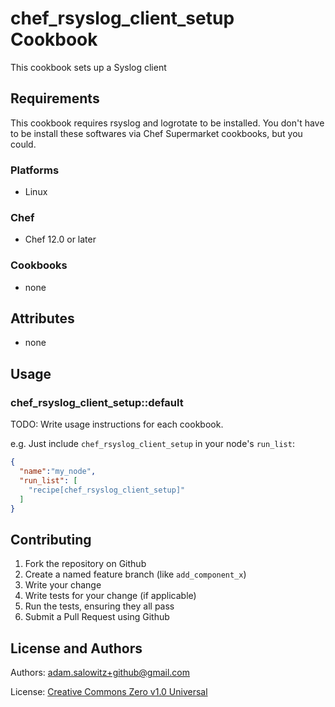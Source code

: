 # chef_rsyslog_client_setup Cookbook

This cookbook sets up a Syslog client

## Requirements

This cookbook requires rsyslog and logrotate to be installed.  You don't have to be install these softwares via Chef Supermarket cookbooks, but you could.

### Platforms

- Linux

### Chef

- Chef 12.0 or later

### Cookbooks

- none

## Attributes

- none

## Usage

### chef_rsyslog_client_setup::default

TODO: Write usage instructions for each cookbook.

e.g.
Just include `chef_rsyslog_client_setup` in your node's `run_list`:

```json
{
  "name":"my_node",
  "run_list": [
    "recipe[chef_rsyslog_client_setup]"
  ]
}
```

## Contributing

1. Fork the repository on Github
2. Create a named feature branch (like `add_component_x`)
3. Write your change
4. Write tests for your change (if applicable)
5. Run the tests, ensuring they all pass
6. Submit a Pull Request using Github

## License and Authors

Authors: adam.salowitz+github@gmail.com

License: [Creative Commons Zero v1.0 Universal](https://creativecommons.org/publicdomain/zero/1.0/legalcode)

